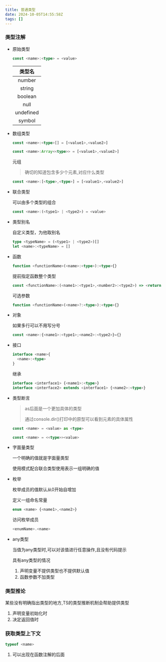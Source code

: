 ```yaml
---
title: 普通类型
date: 2024-10-05T14:55:58Z
tags: []
---
```


### 类型注解

* 原始类型

  ```typescript
  const <name>:<type> = <value>
  ```

  |类型名|
  | :---------: |
  |number|
  |string|
  |boolean|
  |null|
  |undefined|
  |symbol|

* 数组类型

  ```typescript
  const <name>:<type>[] = [<value1>,<value2>]
  ```

  ```typescript
  const <name>:Array<<type>> = [<value1>,<value2>]
  ```

  元组

  > 确切的知道包含多少个元素,对应什么类型
  >

  ```typescript
  const <name>:[<type>,<type>] = [<value1>,<value2>]
  ```

* 联合类型

  可以由多个类型的组合

  ```typescript
  const <name>:(<type1> | <type2>) = <value>
  ```

* 类型别名

  自定义类型，为他取别名

  ```typescript
  type <typeName> = (<type1> | <type2>)[]
  let <name>:<typeName> = []
  ```

* 函数

  ```typescript
  function <functionName>(<name>:<type>):<type>{}
  ```

  提前指定函数整个类型

  ```typescript
  const <functionName>:(<name1>:<type1>,<number2>:<type2>) => <return type> = (<name1>,<name2>)=> {return}
  ```

  可选参数

  ```typescript
  function <functionName>(<name>?:<type>):<type>{}
  ```

* 对象

  如果多行可以不用写分号

  ```typescript
  const <name>:{<name1>:<type1>;<name2>:<type2>}={}
  ```

* 接口

  ```typescript
  interface <name>{
    <name>:<type>
  }
  ```

  继承

  ```typescript
  interface <interface1> {<name1>:<type>}
  interface <interface2> extends <interface1> {<name2>:<type>}
  ```

* 类型断言

  > as后面是一个更加具体的类型
  >
  > 通过console.dir()打印中的原型可以看到元素的具体属性
  >

  ```typescript
  const <name> = <value> as <type>
  ```

  ```typescript
  const <name> = <<type>><value>
  ```

* 字面量类型

  一个明确的值就是字面量类型

  使用模式配合联合类型使用表示一组明确的值
* 枚举

  枚举成员的值默认从0开始自增加

  定义一组命名常量

  ```typescript
  enum <name> {<name1>,<name2>}
  ```

  访问枚举成员

  ```typescript
  <enumName>.<name>
  ```

* any类型

  当值为any类型时,可以对该值进行任意操作,且没有代码提示

  具有any类型的情况

  1. 声明变量不提供类型也不提供默认值
  2. 函数参数不加类型

### 类型推论

某些没有明确指出类型的地方,TS的类型推断机制会帮助提供类型

1. 声明变量初始化时
2. 决定返回值时

### 获取类型上下文

```typescript
typeof <name>
```

1. 可以出现在函数注解的后面

‍
